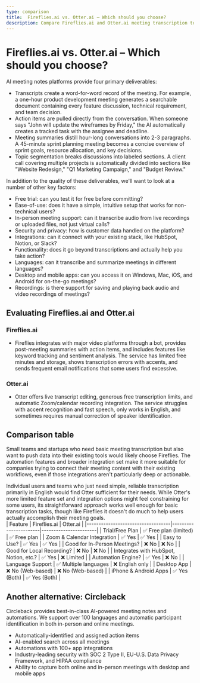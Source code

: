 ```yaml
---
type: comparison
title:  Fireflies.ai vs. Otter.ai – Which should you choose?
description: Compare Fireflies.ai and Otter.ai meeting transcription tools, explore their key features, pricing, and discover Circleback as an alternative solution.
---
```


# Fireflies.ai vs. Otter.ai – Which should you choose?  
AI meeting notes platforms provide four primary deliverables:  
  
* Transcripts create a word-for-word record of the meeting. For example, a one-hour product development meeting generates a searchable document containing every feature discussion, technical requirement, and team decision.  
* Action items are pulled directly from the conversation. When someone says "John will update the wireframes by Friday," the AI automatically creates a tracked task with the assignee and deadline.  
* Meeting summaries distill hour-long conversations into 2-3 paragraphs. A 45-minute sprint planning meeting becomes a concise overview of sprint goals, resource allocation, and key decisions.  
* Topic segmentation breaks discussions into labeled sections. A client call covering multiple projects is automatically divided into sections like "Website Redesign," "Q1 Marketing Campaign," and "Budget Review."  
  
In addition to the quality of these deliverables, we'll want to look at a number of other key factors:  
  
* Free trial: can you test it for free before committing?  
* Ease-of-use: does it have a simple, intuitive setup that works for non-technical users?  
* In-person meeting support: can it transcribe audio from live recordings or uploaded files, not just virtual calls?  
* Security and privacy: how is customer data handled on the platform?  
* Integrations: can it connect with your existing stack, like HubSpot, Notion, or Slack?  
* Functionality: does it go beyond transcriptions and actually help you take action?  
* Languages: can it transcribe and summarize meetings in different languages?  
* Desktop and mobile apps: can you access it on Windows, Mac, iOS, and Android for on-the-go meetings?  
* Recordings: is there support for saving and playing back audio and video recordings of meetings?    
## Evaluating Fireflies.ai and Otter.ai  
### Fireflies.ai
* Fireflies integrates with major video platforms through a bot, provides post-meeting summaries with action items, and includes features like keyword tracking and sentiment analysis. The service has limited free minutes and storage, shows transcription errors with accents, and sends frequent email notifications that some users find excessive.

### Otter.ai
* Otter offers live transcript editing, generous free transcription limits, and automatic Zoom/calendar recording integration. The service struggles with accent recognition and fast speech, only works in English, and sometimes requires manual correction of speaker identification.  
## Comparison table    
Small teams and startups who need basic meeting transcription but also want to push data into their existing tools would likely choose Fireflies. The automation features and broader integration set make it more suitable for companies trying to connect their meeting content with their existing workflows, even if those integrations aren't particularly deep or actionable.

Individual users and teams who just need simple, reliable transcription primarily in English would find Otter sufficient for their needs. While Otter's more limited feature set and integration options might feel constraining for some users, its straightforward approach works well enough for basic transcription tasks, though like Fireflies it doesn't do much to help users actually accomplish their meeting goals.  
| Feature                           | Fireflies.ai          | Otter.ai              |
|-----------------------------------|-----------------------|-----------------------|
| Trial/Free Plan                   | ✅ Free plan (limited) | ✅ Free plan          |
| Zoom & Calendar Integration       | ✅ Yes                | ✅ Yes                |
| Easy to Use?                      | ✅ Yes                | ✅ Yes                |
| Good for In-Person Meetings?      | ❌ No                 | ❌ No                 |
| Good for Local Recording?         | ❌ No                 | ❌ No                 |
| Integrates with HubSpot, Notion, etc.? | ✅ Yes            | ❌ Limited            |
| Automation Engine?                | ✅ Yes                | ❌ No                 |
| Language Support                  | ✅ Multiple languages | ❌ English only       |
| Desktop App                       | ❌ No (Web-based)     | ❌ No (Web-based)     |
| iPhone & Android Apps             | ✅ Yes (Both)         | ✅ Yes (Both)         |  
## Another alternative: Circleback  
Circleback provides best-in-class AI-powered meeting notes and automations. We support over 100 languages and automatic participant identification in both in-person and online meetings.  
  
* Automatically-identified and assigned action items  
* AI-enabled search across all meetings  
* Automations with 100+ app integrations  
* Industry-leading security with SOC 2 Type II, EU-U.S. Data Privacy Framework, and HIPAA compliance  
* Ability to capture both online and in-person meetings with desktop and mobile apps  